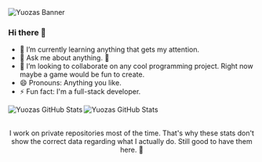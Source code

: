 <img src="https://wallpaperaccess.com/full/6697029.jpg" alt="Yuozas Banner">

### Hi there 👋

- 🌱 I’m currently learning anything that gets my attention.
- 💬 Ask me about anything. 🙂
- 👯 I’m looking to collaborate on any cool programming project. Right now maybe a game would be fun to create.
- 😄 Pronouns: Anything you like.
- ⚡ Fun fact: I'm a full-stack developer.

<img align="left" src="https://github-readme-stats.vercel.app/api?username=yuozas&show_icons=true&line_height=27&count_private=true&title_color=ffffff&text_color=c9cacc&icon_color=2bbc8a&bg_color=1d1f21" alt="Yuozas GitHub Stats" />
<img align="left" src="https://github-readme-stats.vercel.app/api/top-langs/?username=yuozas&hide=javascript" alt="Yuozas GitHub Stats" />  
<br />
<br />
<p align="center">
I work on private repositories most of the time. That's why these stats don't show the correct data regarding what I actually do. Still good to have them here. 🙂
</p>

<!--
**Yuozas/Yuozas** is a ✨ _special_ ✨ repository because its `README.md` (this file) appears on your GitHub profile.

Here are some ideas to get you started:

- 🔭 I’m currently working on ...
- 🌱 I’m currently learning ...
- 👯 I’m looking to collaborate on ...
- 🤔 I’m looking for help with ...
- 💬 Ask me about ...
- 📫 How to reach me: ...
- 😄 Pronouns: ...
- ⚡ Fun fact: ...
-->
